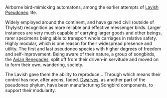 ---
---

Airborne bird-mimicking automatons, among the earlier attempts of [Lavish](..\..\..\Groupings\Factions\The%20Lavish%20Empire.md) [Pseudoneo](..\..\Species\Pseudoneo.md) life.

Widely employed around the continent, and have gained civil (outside of Thylyist) recognition as more reliable and effective messenger birds. Larger instances are very much capable of carrying larger goods and other beings, rarer specimens being able to transport whole carriages in relative safety. 
Highly modular, which is one reason for their widespread presence and utility. 
The first and last pseudoneo species with higher degrees of freedom and self-improvement. 
Being aware of their nature, a group of songbirds, the [Avian Renegades](..\..\..\Groupings\Cultures\Avian%20Renegades.md), split off from their driven-in servitude and moved on to form their own, wandering, society. 

The Lavish gave them the ability to reproduce... Through which means their control has now, after aeons, faded. 
[Dwarves](..\..\..\Groupings\Dwarves.md), as another part of the pseudoneo phylum, have been manufacturing Songbird components, to support their modularity. 
